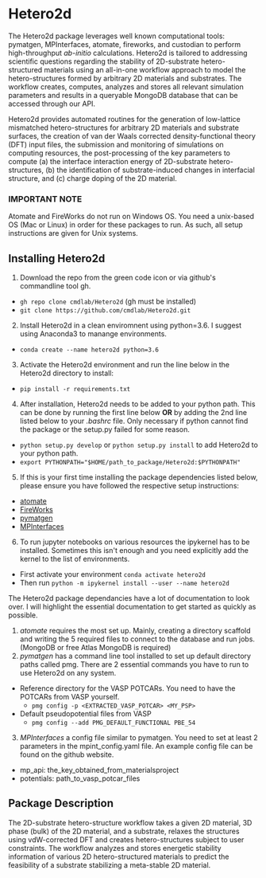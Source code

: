 # Hetero2d
The Hetero2d package leverages well known computational tools: pymatgen, MPInterfaces, atomate, fireworks, and custodian to perform high-throughput *ab-initio* calculations. Hetero2d is tailored to addressing scientific questions regarding the stability of 2D-substrate hetero-structured materials using an all-in-one workflow approach to model the hetero-structures formed by arbitrary 2D materials and substrates. The workflow creates, computes, analyzes and stores all relevant simulation parameters and results in a queryable MongoDB database that can be accessed through our API.

Hetero2d provides automated routines for the generation of low-lattice mismatched hetero-structures for arbitrary 2D materials and substrate surfaces, the creation of van der Waals corrected density-functional theory (DFT) input files, the submission and monitoring of simulations on computing resources, the post-processing of the key parameters to compute (a) the interface interaction energy of 2D-substrate hetero-structures, (b) the identification of substrate-induced changes in interfacial structure, and (c) charge doping of the 2D material.

### IMPORTANT NOTE
Atomate and FireWorks do not run on Windows OS. You need a unix-based OS (Mac or Linux) in order for these packages to run. As such, all setup instructions are given for Unix systems. 

## Installing Hetero2d
1. Download the repo from the green code icon or via github's commandline tool gh. 
- ``gh repo clone cmdlab/Hetero2d`` (gh must be installed)
- ``git clone https://github.com/cmdlab/Hetero2d.git``
2. Install Hetero2d in a clean enviromnent using python=3.6. I suggest using Anaconda3 to manange environments. 
- ``conda create --name hetero2d python=3.6``
3. Activate the Hetero2d environment and run the line below in the Hetero2d directory to install:
- ``pip install -r requirements.txt``
4. After installation, Hetero2d needs to be added to your python path. This can be done by running the first line below **OR** by adding the 2nd line listed below to your *.bashrc* file. Only necessary if python cannot find the package or the setup.py failed for some reason.
- ``python setup.py develop`` or ``python setup.py install`` to add Hetero2d to your python path.
- `export PYTHONPATH="$HOME/path_to_package/Hetero2d:$PYTHONPATH"`
5. If this is your first time installing the package dependencies listed below, please ensure you have followed the respective setup instructions:
- [atomate](https://atomate.org/)  
- [FireWorks](https://materialsproject.github.io/fireworks/installation.html)
- [pymatgen](https://pymatgen.org/installation.html)
- [MPInterfaces](https://github.com/henniggroup/MPInterfaces)
6. To run jupyter notebooks on various resources the ipykernel has to be installed. Sometimes this isn't enough and you need explicitly add the kernel to the list of environments.
- First activate your environment `conda activate hetero2d`
- Then run `python -m ipykernel install --user --name hetero2d`

The Hetero2d package dependancies have a lot of documentation to look over. I will highlight the essential documentation to get started as quickly as possible.
1. *atomate* requires the most set up. Mainly, creating a directory scaffold and writing the 5 required files to connect to the database and run jobs. (MongoDB or free Atlas MongoDB is required) 
2. *pymatgen* has a command line tool installed to set up default directory paths called pmg. There are 2 essential commands you have to run to use Hetero2d on any system. 
- Reference directory for the VASP POTCARs. You need to have the POTCARs from VASP yourself.
  - `pmg config -p <EXTRACTED_VASP_POTCAR> <MY_PSP>` 
- Default pseudopotential files from VASP 
  - `pmg config --add PMG_DEFAULT_FUNCTIONAL PBE_54`
3. *MPInterfaces* a config file similar to pymatgen. You need to set at least 2 parameters in the mpint_config.yaml file. An example config file can be found on the github website.
  - mp_api: the_key_obtained_from_materialsproject
  - potentials: path_to_vasp_potcar_files

## Package Description
The 2D-substrate hetero-structure workflow takes a given 2D material, 3D phase (bulk) of the 2D material, and a substrate, relaxes the structures using vdW-corrected DFT and creates hetero-structures subject to user constraints. The workflow analyzes and stores energetic stability information of various 2D hetero-structured materials to predict the feasibility of a substrate stabilizing a meta-stable 2D material.
